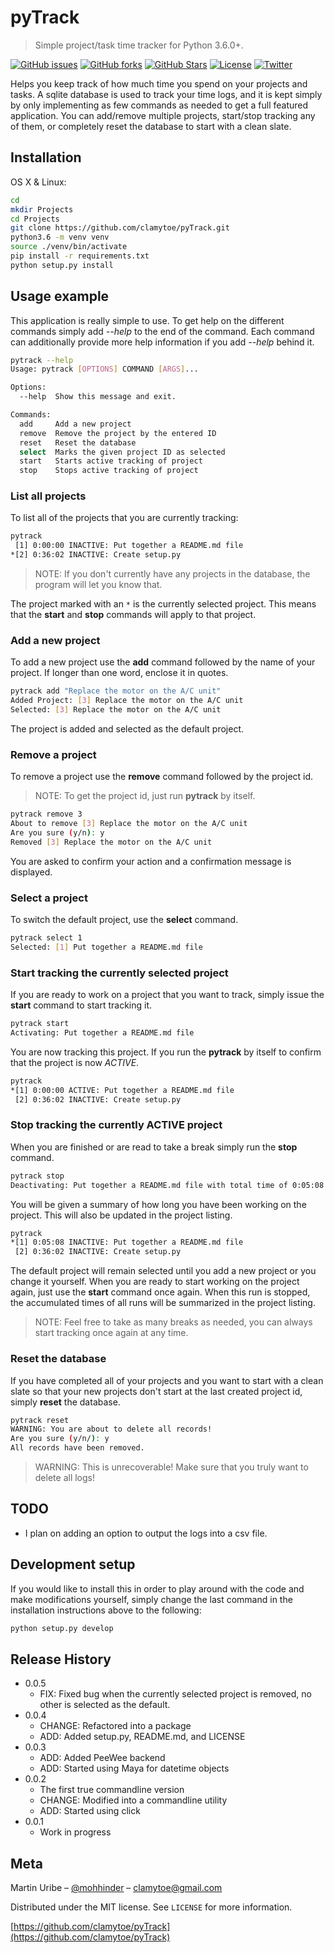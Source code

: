 # pyTrack
> Simple project/task time tracker for Python 3.6.0+.

[![GitHub issues][issues-image]][issues-url]
[![GitHub forks][fork-image]][fork-url]
[![GitHub Stars][stars-image]][stars-url]
[![License][license-image]][license-url]
[![Twitter][twitter-image]][twitter-url]

Helps you keep track of how much time you spend on your projects and tasks. A sqlite database is used to track your time logs, and it is kept simply by only implementing as few commands as needed to get a full featured application. You can add/remove multiple projects, start/stop tracking any of them, or completely reset the database to start with a clean slate.

## Installation

OS X & Linux:

```bash
cd
mkdir Projects
cd Projects
git clone https://github.com/clamytoe/pyTrack.git
python3.6 -m venv venv
source ./venv/bin/activate
pip install -r requirements.txt
python setup.py install
```

## Usage example

This application is really simple to use. To get help on the different commands simply add *--help* to the end of the command. Each command can additionally provide more help information if you add *--help* behind it.

```bash
pytrack --help
Usage: pytrack [OPTIONS] COMMAND [ARGS]...

Options:
  --help  Show this message and exit.

Commands:
  add     Add a new project
  remove  Remove the project by the entered ID
  reset   Reset the database
  select  Marks the given project ID as selected
  start   Starts active tracking of project
  stop    Stops active tracking of project
```

### List all projects
To list all of the projects that you are currently tracking:

```bash
pytrack
 [1] 0:00:00 INACTIVE: Put together a README.md file
*[2] 0:36:02 INACTIVE: Create setup.py
```

> NOTE: If you don't currently have any projects in the database, the program will let you know that.

The project marked with an ``*`` is the currently selected project. This means that the **start** and **stop** commands will apply to that project.

### Add a new project
To add a new project use the **add** command followed by the name of your project. If longer than one word, enclose it in quotes.

```bash
pytrack add "Replace the motor on the A/C unit"
Added Project: [3] Replace the motor on the A/C unit
Selected: [3] Replace the motor on the A/C unit
```

The project is added and selected as the default project.

### Remove a project
To remove a project use the **remove** command followed by the project id.

> NOTE: To get the project id, just run **pytrack** by itself.

```bash
pytrack remove 3
About to remove [3] Replace the motor on the A/C unit
Are you sure (y/n): y
Removed [3] Replace the motor on the A/C unit
```

You are asked to confirm your action and a confirmation message is displayed.

### Select a project
To switch the default project, use the **select** command.

```bash
pytrack select 1
Selected: [1] Put together a README.md file
```

### Start tracking the currently selected project
If you are ready to work on a project that you want to track, simply issue the **start** command to start tracking it.

```bash
pytrack start
Activating: Put together a README.md file
```

You are now tracking this project. If you run the **pytrack** by itself to confirm that the project is now *ACTIVE*.

```bash
pytrack
*[1] 0:00:00 ACTIVE: Put together a README.md file
 [2] 0:36:02 INACTIVE: Create setup.py
```

### Stop tracking the currently ACTIVE project
When you are finished or are read to take a break simply run the **stop** command.

```bash
pytrack stop
Deactivating: Put together a README.md file with total time of 0:05:08
```

You will be given a summary of how long you have been working on the project. This will also be updated in the project listing.

```bash
pytrack
*[1] 0:05:08 INACTIVE: Put together a README.md file
 [2] 0:36:02 INACTIVE: Create setup.py
```

The default project will remain selected until you add a new project or you change it yourself. When you are ready to start working on the project again, just use the **start** command once again. When this run is stopped, the accumulated times of all runs will be summarized in the project listing.

> NOTE: Feel free to take as many breaks as needed, you can always start tracking once again at any time.

### Reset the database
If you have completed all of your projects and you want to start with a clean slate so that your new projects don't start at the last created project id, simply **reset** the database.

```bash
pytrack reset
WARNING: You are about to delete all records!
Are you sure (y/n/): y
All records have been removed.
```

> WARNING: This is unrecoverable! Make sure that you truly want to delete all logs!

## TODO
* I plan on adding an option to output the logs into a csv file.

## Development setup

If you would like to install this in order to play around with the code and make modifications yourself, simply change the last command in the installation instructions above to the following:

```bash
python setup.py develop
```

## Release History

* 0.0.5
    * FIX: Fixed bug when the currently selected project is removed, no other is selected as the default.
* 0.0.4
    * CHANGE: Refactored into a package
    * ADD: Added setup.py, README.md, and LICENSE
* 0.0.3
    * ADD: Added PeeWee backend
    * ADD: Started using Maya for datetime objects
* 0.0.2
    * The first true commandline version
    * CHANGE: Modified into a commandline utility
    * ADD: Started using click
* 0.0.1
    * Work in progress

## Meta

Martin Uribe – [@mohhinder](https://twitter.com/mohhinder) – clamytoe@gmail.com

Distributed under the MIT license. See ``LICENSE`` for more information.

[https://github.com/clamytoe/pyTrack](https://github.com/clamytoe/pyTrack)

[issues-image]:https://img.shields.io/github/issues/clamytoe/pyTrack.svg
[issues-url]:https://github.com/clamytoe/pyTrack/issues
[fork-image]:https://img.shields.io/github/forks/clamytoe/pyTrack.svg
[fork-url]:https://github.com/clamytoe/pyTrack/network
[stars-image]:https://img.shields.io/github/stars/clamytoe/pyTrack.svg
[stars-url]:https://github.com/clamytoe/pyTrack/stargazers
[license-image]:https://img.shields.io/badge/license-MIT-blue.svg
[license-url]:https://raw.githubusercontent.com/clamytoe/pyTrack/master/LICENSE
[twitter-image]:https://img.shields.io/twitter/url/https/github.com/clamytoe/pyTrack.svg?style=social
[twitter-url]:https://twitter.com/intent/tweet?text=Wow:&url=%5Bobject%20Object%5D
